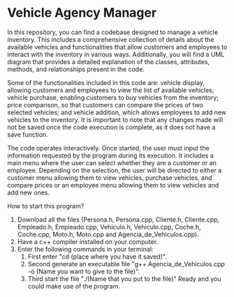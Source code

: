 # Vehicle Agency Manager
In this repository, you can find a codebase designed to manage a vehicle inventory. This includes a comprehensive collection of details about the available vehicles and functionalities that allow customers and employees to interact with the inventory in various ways. Additionally, you will find a UML diagram that provides a detailed explanation of the classes, attributes, methods, and relationships present in the code.

Some of the functionalities included in this code are: vehicle display, allowing customers and employees to view the list of available vehicles; vehicle purchase, enabling customers to buy vehicles from the inventory; price comparison, so that customers can compare the prices of two selected vehicles; and vehicle addition, which allows employees to add new vehicles to the inventory. It is important to note that any changes made will not be saved once the code execution is complete, as it does not have a save function.

The code operates interactively. Once started, the user must input the information requested by the program during its execution. It includes a main menu where the user can select whether they are a customer or an employee. Depending on the selection, the user will be directed to either a customer menu allowing them to view vehicles, purchase vehicles, and compare prices or an employee menu allowing them to view vehicles and add new ones.

How to start this program?

1. Download all the files (Persona.h, Persona.cpp, Cliente.h, Cliente.cpp, Empleado.h, Empleado.cpp, Vehiculo.h, Vehiculo.cpp, Coche.h, Coche.cpp, Moto.h, Moto.cpp and Agencia_de_Vehiculos.cpp).
2. Have a c++ compiler installed on your computer.
3. Enter the following commands in your terminal:
   1. First enter "cd (place where you have it saved)".
   2. Second generate an executable file "g++ Agencia_de_Vehiculos.cpp -o (Name you want to give to the file)".
   3. Third start the file "./(Name that you put to the file)" Ready and you could make use of the program.
